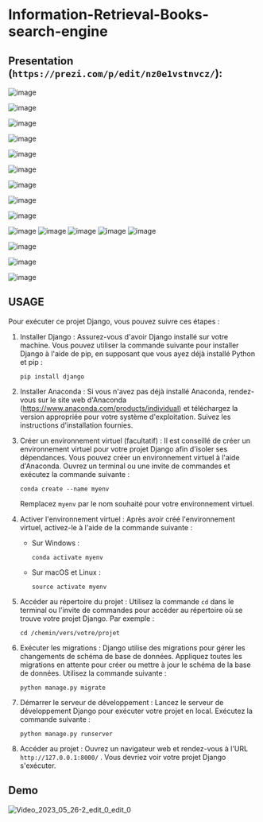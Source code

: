 # Information-Retrieval-Books-search-engine

## Presentation (`https://prezi.com/p/edit/nz0e1vstnvcz/`):

![image](https://github.com/SanaeBelfrouh/Information-Retrieval-Books-search-engine/assets/116807307/b8826a5f-9414-4ae3-b80f-68733fe8c829)

![image](https://github.com/SanaeBelfrouh/Information-Retrieval-Books-search-engine/assets/116807307/6ed21471-b248-407e-8f1f-19cb8a28e9e1)

![image](https://github.com/SanaeBelfrouh/Information-Retrieval-Books-search-engine/assets/116807307/619e8ae4-549b-4ade-8742-879d3ba7db83)


![image](https://github.com/SanaeBelfrouh/Information-Retrieval-Books-search-engine/assets/116807307/d5963493-ef48-40a7-b051-c30bba180088)

![image](https://github.com/SanaeBelfrouh/Information-Retrieval-Books-search-engine/assets/116807307/3a817d86-0b7f-4547-b09c-e80140fa1cdb)

![image](https://github.com/SanaeBelfrouh/Information-Retrieval-Books-search-engine/assets/116807307/2955fcf3-50f3-4466-a6c4-2debeab16da9)

![image](https://github.com/SanaeBelfrouh/Information-Retrieval-Books-search-engine/assets/116807307/d1af4356-56ed-4096-88ca-053bf74ba618)

![image](https://github.com/SanaeBelfrouh/Information-Retrieval-Books-search-engine/assets/116807307/bdab4386-5abb-426c-84e7-081ce0adfceb)


![image](https://github.com/SanaeBelfrouh/Information-Retrieval-Books-search-engine/assets/116807307/79e9b479-a158-4ff2-b7ab-796973a37e1b)


![image](https://github.com/SanaeBelfrouh/Information-Retrieval-Books-search-engine/assets/116807307/4de8297d-7578-411b-a963-d1acb8943c9e)
![image](https://github.com/SanaeBelfrouh/Information-Retrieval-Books-search-engine/assets/116807307/a92927ac-c3d1-41ec-8a6b-db3e718ea389)
![image](https://github.com/SanaeBelfrouh/Information-Retrieval-Books-search-engine/assets/116807307/762117e4-8071-4b0b-96af-33a0f0c517fe)
![image](https://github.com/SanaeBelfrouh/Information-Retrieval-Books-search-engine/assets/116807307/ddcc4d4f-ab7d-4d61-8ea5-2d06ab6d6e3f)
![image](https://github.com/SanaeBelfrouh/Information-Retrieval-Books-search-engine/assets/116807307/026b6e3d-1e5e-408a-9da3-3ac6a0a3144a)

![image](https://github.com/SanaeBelfrouh/Information-Retrieval-Books-search-engine/assets/116807307/c8ae7261-2e69-41f2-a383-61a79728fc0b)
     
![image](https://github.com/SanaeBelfrouh/Information-Retrieval-Books-search-engine/assets/116807307/e6a76359-edbf-4fbc-b837-a44eaebec094)


![image](https://github.com/SanaeBelfrouh/Information-Retrieval-Books-search-engine/assets/116807307/95c027c9-0b16-4616-929a-177b61e7fc1b)

## USAGE
Pour exécuter ce projet Django, vous pouvez suivre ces étapes :

1. Installer Django : Assurez-vous d'avoir Django installé sur votre machine. Vous pouvez utiliser la commande suivante pour installer Django à l'aide de pip, en supposant que vous ayez déjà installé Python et pip :
   ```
   pip install django
   ```

2. Installer Anaconda : Si vous n'avez pas déjà installé Anaconda, rendez-vous sur le site web d'Anaconda (https://www.anaconda.com/products/individual) et téléchargez la version appropriée pour votre système d'exploitation. Suivez les instructions d'installation fournies.

3. Créer un environnement virtuel (facultatif) : Il est conseillé de créer un environnement virtuel pour votre projet Django afin d'isoler ses dépendances. Vous pouvez créer un environnement virtuel à l'aide d'Anaconda. Ouvrez un terminal ou une invite de commandes et exécutez la commande suivante :
   ```
   conda create --name myenv
   ```
   Remplacez `myenv` par le nom souhaité pour votre environnement virtuel.

4. Activer l'environnement virtuel : Après avoir créé l'environnement virtuel, activez-le à l'aide de la commande suivante :
   - Sur Windows :
     ```
     conda activate myenv
     ```
   - Sur macOS et Linux :
     ```
     source activate myenv
     ```

5. Accéder au répertoire du projet : Utilisez la commande `cd` dans le terminal ou l'invite de commandes pour accéder au répertoire où se trouve votre projet Django. Par exemple :
   ```
   cd /chemin/vers/votre/projet
   ```

6. Exécuter les migrations : Django utilise des migrations pour gérer les changements de schéma de base de données. Appliquez toutes les migrations en attente pour créer ou mettre à jour le schéma de la base de données. Utilisez la commande suivante :
   ```
   python manage.py migrate
   ```

7. Démarrer le serveur de développement : Lancez le serveur de développement Django pour exécuter votre projet en local. Exécutez la commande suivante :
   ```
   python manage.py runserver
   ```

8. Accéder au projet : Ouvrez un navigateur web et rendez-vous à l'URL `http://127.0.0.1:8000/` . Vous devriez voir votre projet Django s'exécuter.


## Demo
      
![Video_2023_05_26-2_edit_0_edit_0](https://github.com/SanaeBelfrouh/Information-Retrieval-Books-search-engine/assets/116807307/68c28de2-90ae-4843-b76e-8fc09ebf642f)
